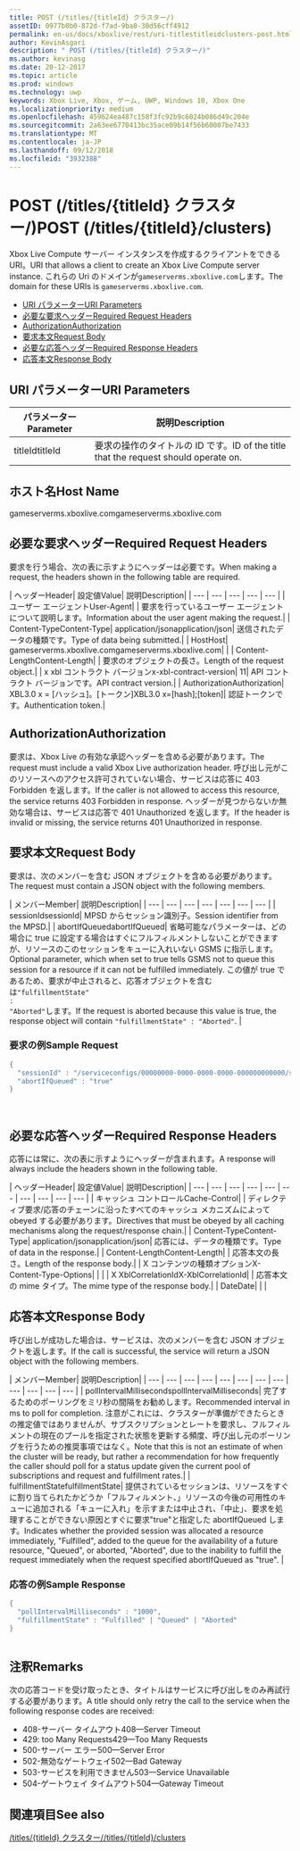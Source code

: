 ```yaml
---
title: POST (/titles/{titleId} クラスター/)
assetID: 0977b0b0-872d-f7ad-9ba0-30d56cff4912
permalink: en-us/docs/xboxlive/rest/uri-titlestitleidclusters-post.html
author: KevinAsgari
description: " POST (/titles/{titleId} クラスター/)"
ms.author: kevinasg
ms.date: 20-12-2017
ms.topic: article
ms.prod: windows
ms.technology: uwp
keywords: Xbox Live, Xbox, ゲーム, UWP, Windows 10, Xbox One
ms.localizationpriority: medium
ms.openlocfilehash: 459624ea487c158f3fc92b9c6024b086d49c204e
ms.sourcegitcommit: 2a63ee6770413bc35ace09b14f56b60007be7433
ms.translationtype: MT
ms.contentlocale: ja-JP
ms.lasthandoff: 09/12/2018
ms.locfileid: "3932388"
---
```

# <a name="post-titlestitleidclusters"></a><span data-ttu-id="061cd-104">POST (/titles/{titleId} クラスター/)</span><span class="sxs-lookup"><span data-stu-id="061cd-104">POST (/titles/{titleId}/clusters)</span></span>
<span data-ttu-id="061cd-105">Xbox Live Compute サーバー インスタンスを作成するクライアントをできる URI。</span><span class="sxs-lookup"><span data-stu-id="061cd-105">URI that allows a client to create an Xbox Live Compute server instance.</span></span> <span data-ttu-id="061cd-106">これらの Uri のドメインが`gameserverms.xboxlive.com`します。</span><span class="sxs-lookup"><span data-stu-id="061cd-106">The domain for these URIs is `gameserverms.xboxlive.com`.</span></span>
 
  * [<span data-ttu-id="061cd-107">URI パラメーター</span><span class="sxs-lookup"><span data-stu-id="061cd-107">URI Parameters</span></span>](#ID4EX)
  * [<span data-ttu-id="061cd-108">必要な要求ヘッダー</span><span class="sxs-lookup"><span data-stu-id="061cd-108">Required Request Headers</span></span>](#ID4EGB)
  * [<span data-ttu-id="061cd-109">Authorization</span><span class="sxs-lookup"><span data-stu-id="061cd-109">Authorization</span></span>](#ID4ELD)
  * [<span data-ttu-id="061cd-110">要求本文</span><span class="sxs-lookup"><span data-stu-id="061cd-110">Request Body</span></span>](#ID4EWD)
  * [<span data-ttu-id="061cd-111">必要な応答ヘッダー</span><span class="sxs-lookup"><span data-stu-id="061cd-111">Required Response Headers</span></span>](#ID4EZE)
  * [<span data-ttu-id="061cd-112">応答本文</span><span class="sxs-lookup"><span data-stu-id="061cd-112">Response Body</span></span>](#ID4E5G)
 
<a id="ID4EX"></a>

 
## <a name="uri-parameters"></a><span data-ttu-id="061cd-113">URI パラメーター</span><span class="sxs-lookup"><span data-stu-id="061cd-113">URI Parameters</span></span>
 
| <span data-ttu-id="061cd-114">パラメーター</span><span class="sxs-lookup"><span data-stu-id="061cd-114">Parameter</span></span>| <span data-ttu-id="061cd-115">説明</span><span class="sxs-lookup"><span data-stu-id="061cd-115">Description</span></span>| 
| --- | --- | 
| <span data-ttu-id="061cd-116">titleId</span><span class="sxs-lookup"><span data-stu-id="061cd-116">titleId</span></span>| <span data-ttu-id="061cd-117">要求の操作のタイトルの ID です。</span><span class="sxs-lookup"><span data-stu-id="061cd-117">ID of the title that the request should operate on.</span></span>| 
  
<a id="ID5EG"></a>

 
## <a name="host-name"></a><span data-ttu-id="061cd-118">ホスト名</span><span class="sxs-lookup"><span data-stu-id="061cd-118">Host Name</span></span>

<span data-ttu-id="061cd-119">gameserverms.xboxlive.com</span><span class="sxs-lookup"><span data-stu-id="061cd-119">gameserverms.xboxlive.com</span></span>
 
<a id="ID4EGB"></a>

 
## <a name="required-request-headers"></a><span data-ttu-id="061cd-120">必要な要求ヘッダー</span><span class="sxs-lookup"><span data-stu-id="061cd-120">Required Request Headers</span></span>
 
<span data-ttu-id="061cd-121">要求を行う場合、次の表に示すようにヘッダーは必要です。</span><span class="sxs-lookup"><span data-stu-id="061cd-121">When making a request, the headers shown in the following table are required.</span></span>
 
| <span data-ttu-id="061cd-122">ヘッダー</span><span class="sxs-lookup"><span data-stu-id="061cd-122">Header</span></span>| <span data-ttu-id="061cd-123">設定値</span><span class="sxs-lookup"><span data-stu-id="061cd-123">Value</span></span>| <span data-ttu-id="061cd-124">説明</span><span class="sxs-lookup"><span data-stu-id="061cd-124">Description</span></span>| 
| --- | --- | --- | --- | --- | 
| <span data-ttu-id="061cd-125">ユーザー エージェント</span><span class="sxs-lookup"><span data-stu-id="061cd-125">User-Agent</span></span>|  | <span data-ttu-id="061cd-126">要求を行っているユーザー エージェントについて説明します。</span><span class="sxs-lookup"><span data-stu-id="061cd-126">Information about the user agent making the request.</span></span>| 
| <span data-ttu-id="061cd-127">Content-Type</span><span class="sxs-lookup"><span data-stu-id="061cd-127">Content-Type</span></span>| <span data-ttu-id="061cd-128">application/json</span><span class="sxs-lookup"><span data-stu-id="061cd-128">application/json</span></span>| <span data-ttu-id="061cd-129">送信されたデータの種類です。</span><span class="sxs-lookup"><span data-stu-id="061cd-129">Type of data being submitted.</span></span>| 
| <span data-ttu-id="061cd-130">Host</span><span class="sxs-lookup"><span data-stu-id="061cd-130">Host</span></span>| <span data-ttu-id="061cd-131">gameserverms.xboxlive.com</span><span class="sxs-lookup"><span data-stu-id="061cd-131">gameserverms.xboxlive.com</span></span>|  | 
| <span data-ttu-id="061cd-132">Content-Length</span><span class="sxs-lookup"><span data-stu-id="061cd-132">Content-Length</span></span>|  | <span data-ttu-id="061cd-133">要求のオブジェクトの長さ。</span><span class="sxs-lookup"><span data-stu-id="061cd-133">Length of the request object.</span></span>| 
| <span data-ttu-id="061cd-134">x xbl コントラクト バージョン</span><span class="sxs-lookup"><span data-stu-id="061cd-134">x-xbl-contract-version</span></span>| <span data-ttu-id="061cd-135">1</span><span class="sxs-lookup"><span data-stu-id="061cd-135">1</span></span>| <span data-ttu-id="061cd-136">API コントラクト バージョンです。</span><span class="sxs-lookup"><span data-stu-id="061cd-136">API contract version.</span></span>| 
| <span data-ttu-id="061cd-137">Authorization</span><span class="sxs-lookup"><span data-stu-id="061cd-137">Authorization</span></span>| <span data-ttu-id="061cd-138">XBL3.0 x = [ハッシュ]。[トークン]</span><span class="sxs-lookup"><span data-stu-id="061cd-138">XBL3.0 x=[hash];[token]</span></span>| <span data-ttu-id="061cd-139">認証トークンです。</span><span class="sxs-lookup"><span data-stu-id="061cd-139">Authentication token.</span></span>| 
  
<a id="ID4ELD"></a>

 
## <a name="authorization"></a><span data-ttu-id="061cd-140">Authorization</span><span class="sxs-lookup"><span data-stu-id="061cd-140">Authorization</span></span>
 
<span data-ttu-id="061cd-141">要求は、Xbox Live の有効な承認ヘッダーを含める必要があります。</span><span class="sxs-lookup"><span data-stu-id="061cd-141">The request must include a valid Xbox Live authorization header.</span></span> <span data-ttu-id="061cd-142">呼び出し元がこのリソースへのアクセス許可されていない場合、サービスは応答に 403 Forbidden を返します。</span><span class="sxs-lookup"><span data-stu-id="061cd-142">If the caller is not allowed to access this resource, the service returns 403 Forbidden in response.</span></span> <span data-ttu-id="061cd-143">ヘッダーが見つからないか無効な場合は、サービスは応答で 401 Unauthorized を返します。</span><span class="sxs-lookup"><span data-stu-id="061cd-143">If the header is invalid or missing, the service returns 401 Unauthorized in response.</span></span>
  
<a id="ID4EWD"></a>

 
## <a name="request-body"></a><span data-ttu-id="061cd-144">要求本文</span><span class="sxs-lookup"><span data-stu-id="061cd-144">Request Body</span></span>
 
<span data-ttu-id="061cd-145">要求は、次のメンバーを含む JSON オブジェクトを含める必要があります。</span><span class="sxs-lookup"><span data-stu-id="061cd-145">The request must contain a JSON object with the following members.</span></span>
 
| <span data-ttu-id="061cd-146">メンバー</span><span class="sxs-lookup"><span data-stu-id="061cd-146">Member</span></span>| <span data-ttu-id="061cd-147">説明</span><span class="sxs-lookup"><span data-stu-id="061cd-147">Description</span></span>| 
| --- | --- | --- | --- | --- | --- | --- | 
| <span data-ttu-id="061cd-148">sessionId</span><span class="sxs-lookup"><span data-stu-id="061cd-148">sessionId</span></span>| <span data-ttu-id="061cd-149">MPSD からセッション識別子。</span><span class="sxs-lookup"><span data-stu-id="061cd-149">Session identifier from the MPSD.</span></span>| 
| <span data-ttu-id="061cd-150">abortIfQueued</span><span class="sxs-lookup"><span data-stu-id="061cd-150">abortIfQueued</span></span>| <span data-ttu-id="061cd-151">省略可能なパラメーターは、どの場合に true に設定する場合はすぐにフルフィルメントしないことができますが、リソースのこのセッションをキューに入れいない GSMS に指示します。</span><span class="sxs-lookup"><span data-stu-id="061cd-151">Optional parameter, which when set to true tells GSMS not to queue this session for a resource if it can not be fulfilled immediately.</span></span> <span data-ttu-id="061cd-152">この値が true であるため、要求が中止されると、応答オブジェクトを含むは<code>"fulfillmentState" : "Aborted"</code>します。</span><span class="sxs-lookup"><span data-stu-id="061cd-152">If the request is aborted because this value is true, the response object will contain <code>"fulfillmentState" : "Aborted"</code>.</span></span> | 
 
<a id="ID4ERE"></a>

 
### <a name="sample-request"></a><span data-ttu-id="061cd-153">要求の例</span><span class="sxs-lookup"><span data-stu-id="061cd-153">Sample Request</span></span>
 

```cpp
{
  "sessionId" : "/serviceconfigs/00000000-0000-0000-0000-000000000000/sessiontemplates/quick/session/scott1",
  "abortIfQueued" : "true"
}

      
```

   
<a id="ID4EZE"></a>

 
## <a name="required-response-headers"></a><span data-ttu-id="061cd-154">必要な応答ヘッダー</span><span class="sxs-lookup"><span data-stu-id="061cd-154">Required Response Headers</span></span>
 
<span data-ttu-id="061cd-155">応答には常に、次の表に示すようにヘッダーが含まれます。</span><span class="sxs-lookup"><span data-stu-id="061cd-155">A response will always include the headers shown in the following table.</span></span>
 
| <span data-ttu-id="061cd-156">ヘッダー</span><span class="sxs-lookup"><span data-stu-id="061cd-156">Header</span></span>| <span data-ttu-id="061cd-157">設定値</span><span class="sxs-lookup"><span data-stu-id="061cd-157">Value</span></span>| <span data-ttu-id="061cd-158">説明</span><span class="sxs-lookup"><span data-stu-id="061cd-158">Description</span></span>| 
| --- | --- | --- | --- | --- | --- | --- | --- | --- | --- | 
| <span data-ttu-id="061cd-159">キャッシュ コントロール</span><span class="sxs-lookup"><span data-stu-id="061cd-159">Cache-Control</span></span>|  | <span data-ttu-id="061cd-160">ディレクティブ要求/応答のチェーンに沿ったすべてのキャッシュ メカニズムによって obeyed する必要があります。</span><span class="sxs-lookup"><span data-stu-id="061cd-160">Directives that must be obeyed by all caching mechanisms along the request/response chain.</span></span>| 
| <span data-ttu-id="061cd-161">Content-Type</span><span class="sxs-lookup"><span data-stu-id="061cd-161">Content-Type</span></span>| <span data-ttu-id="061cd-162">application/json</span><span class="sxs-lookup"><span data-stu-id="061cd-162">application/json</span></span>| <span data-ttu-id="061cd-163">応答には、データの種類です。</span><span class="sxs-lookup"><span data-stu-id="061cd-163">Type of data in the response.</span></span>| 
| <span data-ttu-id="061cd-164">Content-Length</span><span class="sxs-lookup"><span data-stu-id="061cd-164">Content-Length</span></span>|  | <span data-ttu-id="061cd-165">応答本文の長さ。</span><span class="sxs-lookup"><span data-stu-id="061cd-165">Length of the response body.</span></span>| 
| <span data-ttu-id="061cd-166">X コンテンツの種類オプション</span><span class="sxs-lookup"><span data-stu-id="061cd-166">X-Content-Type-Options</span></span>|  |  | 
| <span data-ttu-id="061cd-167">X XblCorrelationId</span><span class="sxs-lookup"><span data-stu-id="061cd-167">X-XblCorrelationId</span></span>|  | <span data-ttu-id="061cd-168">応答本文の mime タイプ。</span><span class="sxs-lookup"><span data-stu-id="061cd-168">The mime type of the response body.</span></span>| 
| <span data-ttu-id="061cd-169">Date</span><span class="sxs-lookup"><span data-stu-id="061cd-169">Date</span></span>|  |  | 
  
<a id="ID4E5G"></a>

 
## <a name="response-body"></a><span data-ttu-id="061cd-170">応答本文</span><span class="sxs-lookup"><span data-stu-id="061cd-170">Response Body</span></span>
 
<span data-ttu-id="061cd-171">呼び出しが成功した場合は、サービスは、次のメンバーを含む JSON オブジェクトを返します。</span><span class="sxs-lookup"><span data-stu-id="061cd-171">If the call is successful, the service will return a JSON object with the following members.</span></span>
 
| <span data-ttu-id="061cd-172">メンバー</span><span class="sxs-lookup"><span data-stu-id="061cd-172">Member</span></span>| <span data-ttu-id="061cd-173">説明</span><span class="sxs-lookup"><span data-stu-id="061cd-173">Description</span></span>| 
| --- | --- | --- | --- | --- | --- | --- | --- | --- | --- | --- | --- | 
| <span data-ttu-id="061cd-174">pollIntervalMilliseconds</span><span class="sxs-lookup"><span data-stu-id="061cd-174">pollIntervalMilliseconds</span></span>| <span data-ttu-id="061cd-175">完了するためのポーリングをミリ秒の間隔をお勧めします。</span><span class="sxs-lookup"><span data-stu-id="061cd-175">Recommended interval in ms to poll for completion.</span></span> <span data-ttu-id="061cd-176">注意がこれには、クラスターが準備ができたらときの推定値ではありませんが、サブスクリプションとレートを要求し、フルフィルメントの現在のプールを指定された状態を更新する頻度、呼び出し元のポーリングを行うための推奨事項ではなく。</span><span class="sxs-lookup"><span data-stu-id="061cd-176">Note that this is not an estimate of when the cluster will be ready, but rather a recommendation for how frequently the caller should poll for a status update given the current pool of subscriptions and request and fulfillment rates.</span></span>| 
| <span data-ttu-id="061cd-177">fulfillmentState</span><span class="sxs-lookup"><span data-stu-id="061cd-177">fulfillmentState</span></span>| <span data-ttu-id="061cd-178">提供されているセッションは、リソースをすぐに割り当てられたかどうか「フルフィルメント、」リソースの今後の可用性のキューに追加される「キューに入れ」を示すまたは中止され、「中止」、要求を処理することができない原因とすぐに要求"true"と指定した abortIfQueued します。</span><span class="sxs-lookup"><span data-stu-id="061cd-178">Indicates whether the provided session was allocated a resource immediately, "Fulfilled", added to the queue for the availability of a future resource, "Queued", or aborted, "Aborted", due to the inability to fulfill the request immediately when the request specified abortIfQueued as "true".</span></span> | 
 
<a id="ID4EWH"></a>

 
### <a name="sample-response"></a><span data-ttu-id="061cd-179">応答の例</span><span class="sxs-lookup"><span data-stu-id="061cd-179">Sample Response</span></span>
 

```cpp
{
  "pollIntervalMilliseconds" : "1000",
  "fulfillmentState" : "Fulfilled" | "Queued" | "Aborted"
}
      
```

   
<a id="remarks"></a>

 
## <a name="remarks"></a><span data-ttu-id="061cd-180">注釈</span><span class="sxs-lookup"><span data-stu-id="061cd-180">Remarks</span></span>
 
<span data-ttu-id="061cd-181">次の応答コードを受け取ったとき、タイトルはサービスに呼び出しをのみ再試行する必要があります。</span><span class="sxs-lookup"><span data-stu-id="061cd-181">A title should only retry the call to the service when the following response codes are received:</span></span>
 
   * <span data-ttu-id="061cd-182">408-サーバー タイムアウト</span><span class="sxs-lookup"><span data-stu-id="061cd-182">408—Server Timeout</span></span>
   * <span data-ttu-id="061cd-183">429: too Many Requests</span><span class="sxs-lookup"><span data-stu-id="061cd-183">429—Too Many Requests</span></span>
   * <span data-ttu-id="061cd-184">500-サーバー エラー</span><span class="sxs-lookup"><span data-stu-id="061cd-184">500—Server Error</span></span>
   * <span data-ttu-id="061cd-185">502-無効なゲートウェイ</span><span class="sxs-lookup"><span data-stu-id="061cd-185">502—Bad Gateway</span></span>
   * <span data-ttu-id="061cd-186">503-サービスを利用できません</span><span class="sxs-lookup"><span data-stu-id="061cd-186">503—Service Unavailable</span></span>
   * <span data-ttu-id="061cd-187">504-ゲートウェイ タイムアウト</span><span class="sxs-lookup"><span data-stu-id="061cd-187">504—Gateway Timeout</span></span>
   
<a id="ID4EFBAC"></a>

 
## <a name="see-also"></a><span data-ttu-id="061cd-188">関連項目</span><span class="sxs-lookup"><span data-stu-id="061cd-188">See also</span></span>
 [<span data-ttu-id="061cd-189">/titles/{titleId} クラスター/</span><span class="sxs-lookup"><span data-stu-id="061cd-189">/titles/{titleId}/clusters</span></span>](uri-titlestitleidclusters.md)

  